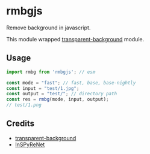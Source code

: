# rmbgjs

Remove background in javascript.

This module wrapped [transparent-background](https://github.com/plemeri/transparent-background) module.

## Usage

```js
import rmbg from 'rmbgjs'; // esm

const mode = "fast"; // fast, base, base-nightly
const input = "test/1.jpg";
const output = "test/"; // directory path
const res = rmbg(mode, input, output);
// test/1.png
```

## Credits

- [transparent-background](https://github.com/plemeri/transparent-background)
- [InSPyReNet](https://github.com/plemeri/InSPyReNet)